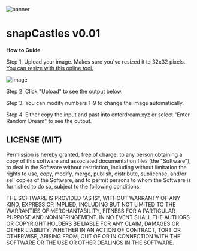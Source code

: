 ![banner](https://github.com/thebadcc/snap-castles/blob/main/images/banner-mathcastles.gif?raw=true)

# snapCastles v0.01

**How to Guide**

Step 1. Upload your image. Makes sure you've resized it to 32x32 pixels. [You can resize with this online tool.](https://onlinepngtools.com/resize-png?width=32&height=32&ratio=true)

![image](https://user-images.githubusercontent.com/95499220/183228866-7416e2b8-5800-4311-9323-b2caaedf3ee5.png)


Step 2. Click "Upload" to see the output below.

Step 3. You can modify numbers 1-9 to change the image automatically.

Step 4. Either copy the input and past into enterdream.xyz or select "Enter Random Dream" to see the output.


## LICENSE (MIT)

Permission is hereby granted, free of charge, to any person obtaining a copy of this software and associated documentation files (the "Software"), to deal in the Software without restriction, including without limitation the rights to use, copy, modify, merge, publish, distribute, sublicense, and/or sell copies of the Software, and to permit persons to whom the Software is furnished to do so, subject to the following conditions:


THE SOFTWARE IS PROVIDED "AS IS", WITHOUT WARRANTY OF ANY KIND, EXPRESS OR IMPLIED, INCLUDING BUT NOT LIMITED TO THE WARRANTIES OF MERCHANTABILITY, FITNESS FOR A PARTICULAR PURPOSE AND NONINFRINGEMENT. IN NO EVENT SHALL THE AUTHORS OR COPYRIGHT HOLDERS BE LIABLE FOR ANY CLAIM, DAMAGES OR OTHER LIABILITY, WHETHER IN AN ACTION OF CONTRACT, TORT OR OTHERWISE, ARISING FROM, OUT OF OR IN CONNECTION WITH THE SOFTWARE OR THE USE OR OTHER DEALINGS IN THE SOFTWARE.
